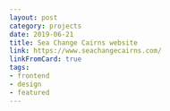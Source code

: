 ```yaml
---
layout: post
category: projects
date: 2019-06-21
title: Sea Change Cairns website
link: https://www.seachangecairns.com/
linkFromCard: true
tags: 
- frontend
- design
- featured
---
```


